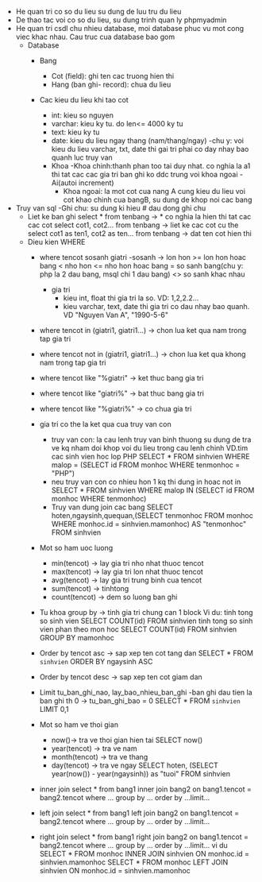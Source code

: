 - He quan tri co so du lieu su dung de luu tru du lieu
- De thao tac voi co so du lieu, su dung trinh quan ly phpmyadmin
- He quan tri csdl chu nhieu database, moi database phuc vu mot cong viec khac nhau. Cau truc cua database bao gom
    - Database
        - Bang
            - Cot (field): ghi ten cac truong hien thi
            - Hang (ban ghi- record): chua du lieu
        - Cac kieu du lieu khi tao cot
   
            - int: kieu so nguyen
            - varchar: kieu ky tu. do len<= 4000 ky tu
            - text: kieu ky tu
            - date: kieu du lieu ngay thang (nam/thang/ngay)
            -chu y: voi kieu du lieu varchar, txt, date thi gai tri phai co day nhay bao quanh luc truy van
            - Khoa
                -Khoa chinh:thanh phan too tai duy nhat. co nghia la a1 thi tat cac cac gia tri ban ghi ko ddc trung 
                voi khoa ngoai
                -Ai(autoi increment)
                - Khoa ngoai: la mot cot cua nang A cung kieu du lieu voi cot khao chinh cua bangB, su dung de khop noi cac bang
- Truy van sql
    -Ghi chu: su dung ki hieu # dau dong ghi chu
    - Liet ke ban ghi
        select * from tenbang -> * co nghia la hien thi tat cac cac cot 
        select cot1, cot2... from tenbang -> liet ke cac cot cu the
        select cot1 as ten1, cot2 as ten... from tenbang -> dat ten cot hien thi
    - Dieu kien WHERE 
        - where tencot sosanh giatri
            -sosanh
                -> lon hon
                >= lon hon hoac bang
                < nho hon
                <= nho hon hoac bang
                = so sanh bang(chu y: php la 2 dau bang, msql chi 1 dau bang)
                <> so sanh khac nhau
            - gia tri
                - kieu int, float thi gia tri la so. VD: 1,2,2.2...
                - kieu varchar, text, date thi gia tri co dau nhay bao quanh. VD "Nguyen Van A", "1990-5-6"   
        - where tencot in (giatri1, giatri1...) -> chon lua ket qua nam trong tap gia tri
        - where tencot not in (giatri1, giatri1...) -> chon lua ket qua khong nam trong tap gia tri
        - where tencot like "%giatri" -> ket thuc bang gia tri
        - where tencot like "giatri%" -> bat thuc bang gia tri
        - where tencot like "%giatri%" -> co chua gia tri
        - gia tri co the la ket qua cua truy van con
            - truy van con: la cau lenh truy van binh thuong su dung de tra ve kq nham doi khop voi du lieu trong cau lenh chinh
            VD.tim cac sinh vien hoc lop PHP 
            SELECT * FROM sinhvien WHERE malop = (SELECT id FROM monhoc WHERE tenmonhoc = "PHP")
            - neu truy van con co nhieu hon 1 kq thi dung in hoac not in
            SELECT * FROM sinhvien WHERE malop IN (SELECT id FROM monhoc WHERE tenmonhoc)
            - Truy van dung join cac bang
            SELECT hoten,ngaysinh,quequan,(SELECT tenmonhoc FROM monhoc WHERE monhoc.id = sinhvien.mamonhoc) AS "tenmonhoc" FROM sinhvien
            
        - Mot so ham uoc luong
           - min(tencot) -> lay gia tri nho nhat thuoc tencot
           - max(tencot) -> lay gia tri lon nhat thuoc tencot
           - avg(tencot) -> lay gia tri trung binh cua tencot
           - sum(tencot) -> tinhtong
           - count(tencot) -> dem so luong ban ghi
        - Tu khoa group by -> tinh gia tri chung can 1 block
            Vi du:
                tinh tong so sinh vien 
                SELECT COUNT(id) FROM sinhvien
                tinh tong so sinh vien phan theo mon hoc
                SELECT COUNT(id) FROM sinhvien GROUP BY mamonhoc
         - Order by tencot asc -> sap xep ten cot tang dan
            SELECT * FROM `sinhvien` ORDER BY ngaysinh ASC
         - Order by tencot desc -> sap xep ten cot giam dan
         - Limit tu_ban_ghi_nao, lay_bao_nhieu_ban_ghi
            -ban ghi dau tien la ban ghi th 0 -> tu_ban_ghi_bao = 0
                SELECT * FROM `sinhvien` LIMIT 0,1
         - Mot so ham ve thoi gian
            - now()-> tra ve thoi gian hien tai
                SELECT now()
            - year(tencot) -> tra ve nam
            - month(tencot) -> tra ve thang
            - day(tencot) -> tra ve ngay
            SELECT hoten, (SELECT year(now()) - year(ngaysinh)) as "tuoi" FROM sinhvien
        - inner join
         select * from bang1 inner join bang2 on bang1.tencot = bang2.tencot where ... group by ... order by ...limit...
        - left join
         select * from bang1 left join bang2 on bang1.tencot = bang2.tencot where ... group by ... order by ...limit...
        - right join
         select * from bang1 right join bang2 on bang1.tencot = bang2.tencot where ... group by ... order by ...limit...
         vi du
         SELECT * FROM monhoc INNER JOIN sinhvien ON monhoc.id = sinhvien.mamonhoc
         SELECT * FROM monhoc LEFT JOIN sinhvien ON monhoc.id = sinhvien.mamonhoc
            